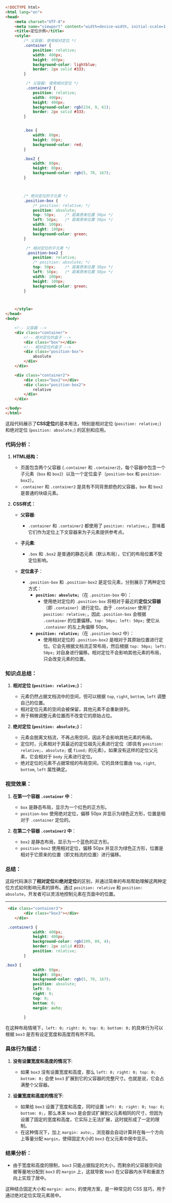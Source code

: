 
```html
<!DOCTYPE html>
<html lang="en">
<head>
    <meta charset="UTF-8">
    <meta name="viewport" content="width=device-width, initial-scale=1.0">
    <title>定位示例</title>
    <style>
        /* 父容器: 使用相对定位 */
        .container {
            position: relative;
            width: 400px;
            height: 400px;
            background-color: lightblue;
            border: 2px solid #333;
        }

         /* 父容器: 使用相对定位 */
         .container2 {
            position: relative;
            width: 400px;
            height: 400px;
            background-color: rgb(234, 9, 61);
            border: 2px solid #333;
        }


        .box {
            width: 80px;
            height: 80px;
            background-color: red;
        }

        .box2 {
            width: 80px;
            height: 80px;
            background-color: rgb(5, 70, 167);
        }



        /* 绝对定位的子元素 */
        .position-box {
            /* position: relative; */
            position: absolute;
            top: 50px;    /* 距离原来位置 50px */
            left: 50px;   /* 距离原来位置 50px */
            width: 100px;
            height: 100px;
            background-color: green;
        }

         /* 相对定位的子元素 */
         .position-box2 {
            position: relative;
            /* position: absolute; */
            top: 50px;    /* 距离原来位置 50px */
            left: 50px;   /* 距离原来位置 50px */
            width: 100px;
            height: 100px;
            background-color: green;
        }



    </style>
</head>
<body>

    <!-- 父容器 -->
    <div class="container">
        <!-- 绝对定位的盒子 -->
        <div class="box"></div>
        <!-- 相对定位的盒子 -->
        <div class="position-box">
            absolute
        </div>
    </div>

    <div class="container2">
        <div class="box2"></div>
        <div class="position-box2">
            relative
        </div>
    </div>

</body>
</html>


```


这段代码展示了**CSS定位**的基本用法，特别是相对定位 (`position: relative;`) 和绝对定位 (`position: absolute;`) 的区别和应用。

### 代码分析：

1. **HTML结构：**
   - 页面包含两个父容器 (`.container` 和 `.container2`)，每个容器中包含一个子元素（`box` 和 `box2`）以及一个定位盒子（`position-box` 和 `position-box2`）。
   - `.container` 和 `.container2` 是具有不同背景颜色的父容器，`box` 和 `box2` 是普通的块级元素。

2. **CSS样式：**
   - **父容器**:
     - `.container` 和 `.container2` 都使用了 `position: relative;`，意味着它们作为定位上下文容器来为子元素提供参考点。
   - **子元素**:
     - `.box` 和 `.box2` 是普通的静态元素（默认布局），它们的布局位置不受定位影响。
   
   - **定位盒子**：
     - `.position-box` 和 `.position-box2` 是定位元素，分别展示了两种定位方式：
       - **`position: absolute;`**（在 `.position-box` 中）：
         - 使用绝对定位的 `.position-box` 将相对于最近的**定位父容器**（即 `.container`）进行定位。由于 `.container` 使用了 `position: relative;`，因此 `.position-box` 会根据 `.container` 的位置偏移。`top: 50px; left: 50px;` 使它从 `.container` 的左上角偏移 50px。
       - **`position: relative;`**（在 `.position-box2` 中）：
         - 使用相对定位的 `.position-box2` 是相对于其原始位置进行定位。它会先根据文档流正常布局，然后根据 `top: 50px; left: 50px;` 对自身进行偏移。相对定位不会影响其他元素的布局，只会改变元素的位置。

### 知识点总结：

1. **相对定位 (`position: relative;`)：**
   - 元素仍然占据文档流中的空间，但可以根据 `top`, `right`, `bottom`, `left` 调整自己的位置。
   - 相对定位元素的空间会被保留，其他元素不会重新排列。
   - 用于稍微调整元素位置而不改变它的原始占位。

2. **绝对定位 (`position: absolute;`)：**
   - 元素会脱离文档流，不再占用空间，因此不会影响其他元素的布局。
   - 定位时，元素相对于其最近的定位祖先元素进行定位（即具有 `position: relative;`、`absolute;` 或 `fixed;` 的元素）。如果没有这样的定位父元素，它会相对于 `body` 元素进行定位。
   - 绝对定位的元素不占据常规的布局空间，它的具体位置由 `top`, `right`, `bottom`, `left` 属性确定。

### 视觉效果：

1. **在第一个容器 `.container` 中**：
   - `box` 是静态布局，显示为一个红色的正方形。
   - `position-box` 使用绝对定位，偏移 50px 并显示为绿色正方形，位置是相对于 `.container` 定位的。

2. **在第二个容器 `.container2` 中**：
   - `box2` 是静态布局，显示为一个蓝色的正方形。
   - `position-box2` 使用相对定位，偏移 50px 并显示为绿色正方形，位置是相对于它原来的位置（即文档流的位置）进行偏移。

### 总结：

这段代码演示了**相对定位**和**绝对定位**的区别，并通过简单的布局帮助理解这两种定位方式如何影响元素的排布。通过 `position: relative` 和 `position: absolute`，开发者可以灵活地控制元素在页面中的位置。


-------------------------------------------




```html
 <div class="container3">
        <div class="box3"></div>
    </div>
```


```css
 .container3 {
            width: 400px;
            height: 400px;
            background-color: rgb(199, 89, 4);
            border: 2px solid #333;
            position: relative;
        }

.box3 {
            width: 80px;
            height: 80px;
            background-color: rgb(5, 70, 167);
            position: absolute;
            left: 0;
            right: 0;
            top: 0;
            bottom: 0;
            margin: auto;
       
        }

```



在这种布局情境下，`left: 0; right: 0; top: 0; bottom: 0;` 的具体行为可以根据 `box3` 是否有设定宽度和高度而有所不同。

### 具体行为描述：

1. **没有设置宽度和高度的情况下**:
   - 如果 `box3` 没有设置宽度和高度，那么 `left: 0; right: 0; top: 0; bottom: 0;` 会使 `box3` 扩展到它的父容器的完整尺寸。也就是说，它会占满整个父容器。

2. **设置宽度和高度的情况下**:
   - 如果给 `box3` 设置了宽度和高度，同时设置 `left: 0; right: 0; top: 0; bottom: 0;`，那么本来 `box3` 是会尝试扩展到父元素相同的尺寸，但因为设置了固定的宽度和高度，它实际上无法扩展，这时就形成了一定的限制。
   - 在这种情况下，加上 `margin: auto;`，浏览器会自动计算并在每一个方向上等量分配 `margin`，使得固定大小的 `box3` 在父元素中居中显示。

### 结果分析：
- 由于宽度和高度的限制，`box3` 只能占据指定的大小，而剩余的父容器空间会被等量地分配到 `box3` 的 `margin` 上，这就导致 `box3` 在父容器内水平和垂直方向上实现了居中。

这种结合固定大小和 `margin: auto;` 的使用方案，是一种常见的 CSS 技巧，用于通过绝对定位实现元素居中。